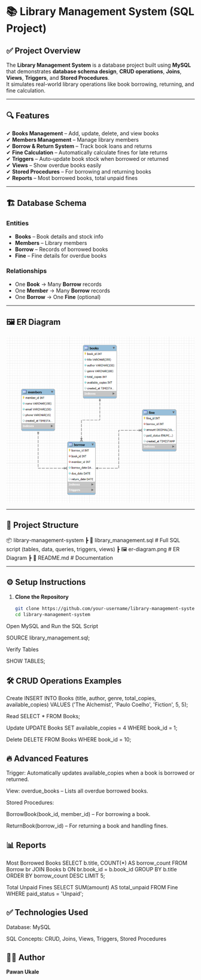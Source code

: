 # 📚 Library Management System (SQL Project)

## ✅ Project Overview
The **Library Management System** is a database project built using **MySQL** that demonstrates **database schema design**, **CRUD operations**, **Joins**, **Views**, **Triggers**, and **Stored Procedures**.  
It simulates real-world library operations like book borrowing, returning, and fine calculation.

---

## 🔍 Features
✔ **Books Management** – Add, update, delete, and view books  
✔ **Members Management** – Manage library members  
✔ **Borrow & Return System** – Track book loans and returns  
✔ **Fine Calculation** – Automatically calculate fines for late returns  
✔ **Triggers** – Auto-update book stock when borrowed or returned  
✔ **Views** – Show overdue books easily  
✔ **Stored Procedures** – For borrowing and returning books  
✔ **Reports** – Most borrowed books, total unpaid fines  

---

## 🏗 Database Schema
### **Entities**
- **Books** – Book details and stock info  
- **Members** – Library members  
- **Borrow** – Records of borrowed books  
- **Fine** – Fine details for overdue books  

### **Relationships**
- One **Book** → Many **Borrow** records  
- One **Member** → Many **Borrow** records  
- One **Borrow** → One **Fine** (optional)  

---

## 🖼 ER Diagram
![ER Diagram](ER%20Diagram.png)  

---

## 📂 Project Structure


📦 library-management-system
┣ 📜 library_management.sql # Full SQL script (tables, data, queries, triggers, views)
┣ 🖼 er-diagram.png # ER Diagram
┣ 📜 README.md # Documentation


---

## ⚙ Setup Instructions
1. **Clone the Repository**
   ```bash
   git clone https://github.com/your-username/library-management-system.git
   cd library-management-system


Open MySQL and Run the SQL Script

SOURCE library_management.sql;


Verify Tables

SHOW TABLES;

## 🛠 CRUD Operations Examples
Create
INSERT INTO Books (title, author, genre, total_copies, available_copies)
VALUES ('The Alchemist', 'Paulo Coelho', 'Fiction', 5, 5);

Read
SELECT * FROM Books;

Update
UPDATE Books
SET available_copies = 4
WHERE book_id = 1;

Delete
DELETE FROM Books WHERE book_id = 10;

## 🔥 Advanced Features

Trigger: Automatically updates available_copies when a book is borrowed or returned.

View: overdue_books – Lists all overdue borrowed books.

Stored Procedures:

BorrowBook(book_id, member_id) – For borrowing a book.

ReturnBook(borrow_id) – For returning a book and handling fines.

## 📊 Reports
Most Borrowed Books
SELECT b.title, COUNT(*) AS borrow_count
FROM Borrow br
JOIN Books b ON br.book_id = b.book_id
GROUP BY b.title
ORDER BY borrow_count DESC
LIMIT 5;

Total Unpaid Fines
SELECT SUM(amount) AS total_unpaid FROM Fine WHERE paid_status = 'Unpaid';

## ✅ Technologies Used

Database: MySQL

SQL Concepts: CRUD, Joins, Views, Triggers, Stored Procedures

## 👨‍💻 Author

**Pawan Ukale**
